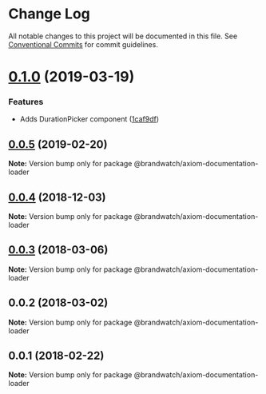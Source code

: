 # Change Log

All notable changes to this project will be documented in this file.
See [Conventional Commits](https://conventionalcommits.org) for commit guidelines.

# [0.1.0](https://github.com/Binarytales/axiom-react/compare/@brandwatch/axiom-documentation-loader@0.0.5...@brandwatch/axiom-documentation-loader@0.1.0) (2019-03-19)


### Features

* Adds DurationPicker component ([1caf9df](https://github.com/Binarytales/axiom-react/commit/1caf9df))





## [0.0.5](https://github.com/tomru/axiom/compare/@brandwatch/axiom-documentation-loader@0.0.4...@brandwatch/axiom-documentation-loader@0.0.5) (2019-02-20)

**Note:** Version bump only for package @brandwatch/axiom-documentation-loader





## [0.0.4](https://github.com/larister/axiom/compare/@brandwatch/axiom-documentation-loader@0.0.3...@brandwatch/axiom-documentation-loader@0.0.4) (2018-12-03)

**Note:** Version bump only for package @brandwatch/axiom-documentation-loader





<a name="0.0.3"></a>
## [0.0.3](https://github.com/HHogg/axiom/compare/@brandwatch/axiom-documentation-loader@0.0.2...@brandwatch/axiom-documentation-loader@0.0.3) (2018-03-06)




**Note:** Version bump only for package @brandwatch/axiom-documentation-loader

<a name="0.0.2"></a>
## 0.0.2 (2018-03-02)




**Note:** Version bump only for package @brandwatch/axiom-documentation-loader

<a name="0.0.1"></a>
## 0.0.1 (2018-02-22)




**Note:** Version bump only for package @brandwatch/axiom-documentation-loader
